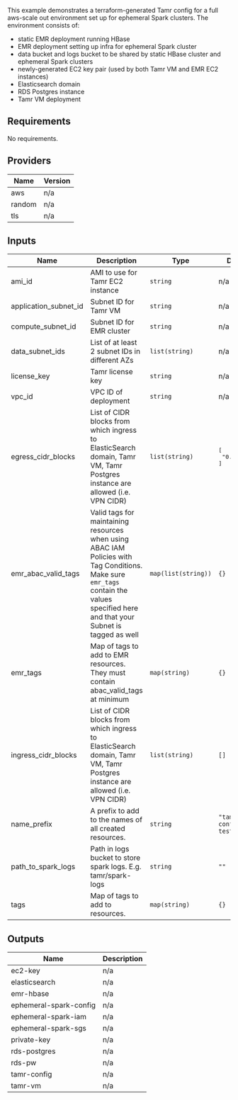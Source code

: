 This example demonstrates a terraform-generated Tamr config for a full aws-scale out environment set up for ephemeral Spark clusters. The environment consists of:
- static EMR deployment running HBase
- EMR deployment setting up infra for ephemeral Spark cluster
- data bucket and logs bucket to be shared by static HBase cluster and ephemeral Spark clusters
- newly-generated EC2 key pair (used by both Tamr VM and EMR EC2 instances)
- Elasticsearch domain
- RDS Postgres instance
- Tamr VM deployment

<!-- BEGINNING OF PRE-COMMIT-TERRAFORM DOCS HOOK -->
## Requirements

No requirements.

## Providers

| Name | Version |
|------|---------|
| aws | n/a |
| random | n/a |
| tls | n/a |

## Inputs

| Name | Description | Type | Default | Required |
|------|-------------|------|---------|:--------:|
| ami\_id | AMI to use for Tamr EC2 instance | `string` | n/a | yes |
| application\_subnet\_id | Subnet ID for Tamr VM | `string` | n/a | yes |
| compute\_subnet\_id | Subnet ID for EMR cluster | `string` | n/a | yes |
| data\_subnet\_ids | List of at least 2 subnet IDs in different AZs | `list(string)` | n/a | yes |
| license\_key | Tamr license key | `string` | n/a | yes |
| vpc\_id | VPC ID of deployment | `string` | n/a | yes |
| egress\_cidr\_blocks | List of CIDR blocks from which ingress to ElasticSearch domain, Tamr VM, Tamr Postgres instance are allowed (i.e. VPN CIDR) | `list(string)` | <pre>[<br>  "0.0.0.0/0"<br>]</pre> | no |
| emr\_abac\_valid\_tags | Valid tags for maintaining resources when using ABAC IAM Policies with Tag Conditions. Make sure `emr_tags` contain the values specified here and that your Subnet is tagged as well | `map(list(string))` | `{}` | no |
| emr\_tags | Map of tags to add to EMR resources. They must contain abac\_valid\_tags at minimum | `map(string)` | `{}` | no |
| ingress\_cidr\_blocks | List of CIDR blocks from which ingress to ElasticSearch domain, Tamr VM, Tamr Postgres instance are allowed (i.e. VPN CIDR) | `list(string)` | `[]` | no |
| name\_prefix | A prefix to add to the names of all created resources. | `string` | `"tamr-config-test"` | no |
| path\_to\_spark\_logs | Path in logs bucket to store spark logs. E.g. tamr/spark-logs | `string` | `""` | no |
| tags | Map of tags to add to resources. | `map(string)` | `{}` | no |

## Outputs

| Name | Description |
|------|-------------|
| ec2-key | n/a |
| elasticsearch | n/a |
| emr-hbase | n/a |
| ephemeral-spark-config | n/a |
| ephemeral-spark-iam | n/a |
| ephemeral-spark-sgs | n/a |
| private-key | n/a |
| rds-postgres | n/a |
| rds-pw | n/a |
| tamr-config | n/a |
| tamr-vm | n/a |

<!-- END OF PRE-COMMIT-TERRAFORM DOCS HOOK -->
